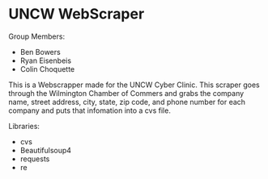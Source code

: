 # UNCW WebScraper
<p>Group Members:</p>

- Ben Bowers 
- Ryan Eisenbeis 
- Colin Choquette

<p>This is a Webscrapper made for the UNCW Cyber Clinic. This scraper goes through the Wilmington Chamber of Commers and grabs the company name, street address, city, state, zip code, and phone number for each company and puts that infomation into a cvs file.</p>

<p>Libraries:</p>

- cvs
- Beautifulsoup4
- requests
- re 
